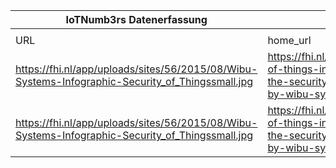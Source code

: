 |IoTNumb3rs Datenerfassung|||||||||||
| ---- | ---- | ---- | ---- | ---- | ---- | ---- | ---- | ---- | ---- | ---- |
||||||||||||
|URL|home_url|filename|device_class|device_count|market_class|market_volume|prognosis_year|publication_year|authorship_class|Dropbox folder|
|https://fhi.nl/app/uploads/sites/56/2015/08/Wibu-Systems-Infographic-Security_of_Thingssmall.jpg|https://fhi.nl/dene/internet-of-things-infographic-the-security-of-things-by-wibu-systems/|file6_Wibu-Systems-Infographic-Security_of_Thingssmall.jpg|Generic IoT|42100000000|||2019|2015|company|JinlinHolic/20181212-1800|
|https://fhi.nl/app/uploads/sites/56/2015/08/Wibu-Systems-Infographic-Security_of_Thingssmall.jpg|https://fhi.nl/dene/internet-of-things-infographic-the-security-of-things-by-wibu-systems/|file6_Wibu-Systems-Infographic-Security_of_Thingssmall.jpg|Generic IoT|50100000000|||2020|2015|company|JinlinHolic/20181212-1800|
